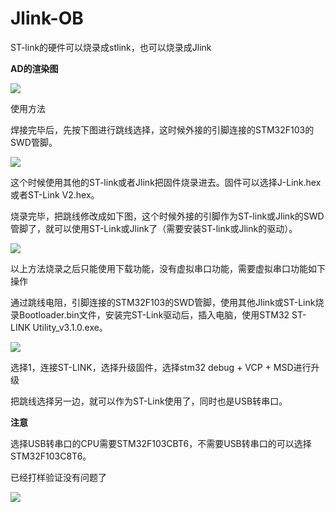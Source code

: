 # Jlink-OB

ST-link的硬件可以烧录成stlink，也可以烧录成Jlink

**AD的渲染图**

![](https://gitee.com/strongercjd/PCB/raw/master/Jlink-OB/image/0.jpg)

使用方法

焊接完毕后，先按下图进行跳线选择，这时候外接的引脚连接的STM32F103的SWD管脚。

![](https://gitee.com/strongercjd/PCB/raw/master/Jlink-OB/image/1.jpg)

这个时候使用其他的ST-link或者Jlink把固件烧录进去。固件可以选择J-Link.hex或者ST-Link V2.hex。

烧录完毕，把跳线修改成如下图，这个时候外接的引脚作为ST-link或Jlink的SWD管脚了，就可以使用ST-Link或Jlink了（需要安装ST-link或Jlink的驱动）。

![](https://gitee.com/strongercjd/PCB/raw/master/Jlink-OB/image/3.jpg)



以上方法烧录之后只能使用下载功能，没有虚拟串口功能，需要虚拟串口功能如下操作

通过跳线电阻，引脚连接的STM32F103的SWD管脚，使用其他Jlink或ST-Link烧录Bootloader.bin文件，安装完ST-Link驱动后，插入电脑，使用STM32 ST-LINK Utility_v3.1.0.exe。

![](https://gitee.com/strongercjd/PCB/raw/master/Jlink-OB/image/4.jpg)

选择1，连接ST-LINK，选择升级固件，选择stm32 debug + VCP + MSD进行升级

把跳线选择另一边，就可以作为ST-Link使用了，同时也是USB转串口。

**注意**

选择USB转串口的CPU需要STM32F103CBT6，不需要USB转串口的可以选择STM32F103C8T6。



已经打样验证没有问题了

![](https://gitee.com/strongercjd/PCB/raw/master/Jlink-OB/image/5.jpg)

